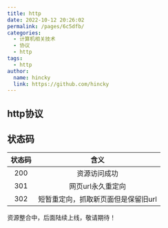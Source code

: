 ```yaml
---
title: http
date: 2022-10-12 20:26:02
permalink: /pages/6c5dfb/
categories: 
  - 计算机相关技术
  - 协议
  - http
tags: 
  - http
author: 
  name: hincky
  link: https://github.com/hincky
---
```

## http协议

## 状态码

|状态码|含义|
|:---:|:---:|
|200|资源访问成功|
|301|网页url永久重定向|
|302|短暂重定向，抓取新页面但是保留旧url|




资源整合中，后面陆续上线，敬请期待！